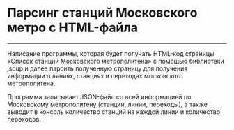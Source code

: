 # Парсинг станций Московского метро с HTML-файла
___
Написание программы, которая будет получать HTML-код страницы «Список станций Московского метрополитена» с помощью библиотеки jsoup и далее парсить полученную страницу для получения информации о линиях, станциях и переходах московского метрополитена.

Программа записывает JSON-файл со всей информацией по Московскому метрополитену (станции, линии, переходы), а также выводит в консоль количество станций на каждой линии и количество переходов.
